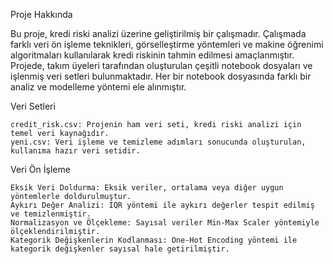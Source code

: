 Proje Hakkında

Bu proje, kredi riski analizi üzerine geliştirilmiş bir çalışmadır. Çalışmada farklı veri ön işleme teknikleri, görselleştirme yöntemleri ve makine öğrenimi algoritmaları kullanılarak kredi riskinin tahmin edilmesi amaçlanmıştır.
Projede, takım üyeleri tarafından oluşturulan çeşitli notebook dosyaları ve işlenmiş veri setleri bulunmaktadır. Her bir notebook dosyasında farklı bir analiz ve modelleme yöntemi ele alınmıştır.

Veri Setleri

    credit_risk.csv: Projenin ham veri seti, kredi riski analizi için temel veri kaynağıdır.
    yeni.csv: Veri işleme ve temizleme adımları sonucunda oluşturulan, kullanıma hazır veri setidir.

Veri Ön İşleme

    Eksik Veri Doldurma: Eksik veriler, ortalama veya diğer uygun yöntemlerle doldurulmuştur.
    Aykırı Değer Analizi: IQR yöntemi ile aykırı değerler tespit edilmiş ve temizlenmiştir.
    Normalizasyon ve Ölçekleme: Sayısal veriler Min-Max Scaler yöntemiyle ölçeklendirilmiştir.
    Kategorik Değişkenlerin Kodlanması: One-Hot Encoding yöntemi ile kategorik değişkenler sayısal hale getirilmiştir.
  
